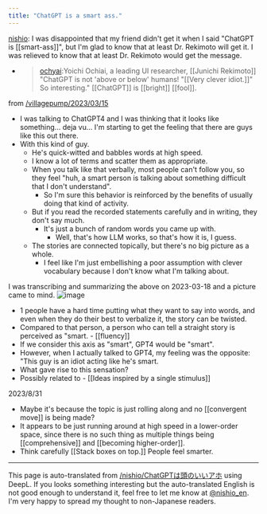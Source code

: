 ```yaml
---
title: "ChatGPT is a smart ass."
---
```


[nishio](https://twitter.com/nishio/status/1636412574672781315): I was disappointed that my friend didn't get it when I said "ChatGPT is [[smart-ass]]", but I'm glad to know that at least Dr. Rekimoto will get it. I was relieved to know that at least Dr. Rekimoto would get the message.
- > [ochyai](https://twitter.com/ochyai/status/1636324913102598144):Yoichi Ochiai, a leading UI researcher, [[Junichi Rekimoto]] "ChatGPT is not 'above or below' humans! "[[Very clever idiot.]]" So interesting."
[[ChatGPT]] is [[bright]] [[fool]].

from [/villagepump/2023/03/15](https://scrapbox.io/villagepump/2023/03/15)
- I was talking to ChatGPT4 and I was thinking that it looks like something... deja vu... I'm starting to get the feeling that there are guys like this out there.
- With this kind of guy.
    - He's quick-witted and babbles words at high speed.
    - I know a lot of terms and scatter them as appropriate.
    - When you talk like that verbally, most people can't follow you, so they feel "huh, a smart person is talking about something difficult that I don't understand".
        - So I'm sure this behavior is reinforced by the benefits of usually doing that kind of activity.
    - But if you read the recorded statements carefully and in writing, they don't say much.
        - It's just a bunch of random words you came up with.
            - Well, that's how LLM works, so that's how it is, I guess.
    - The stories are connected topically, but there's no big picture as a whole.
        - I feel like I'm just embellishing a poor assumption with clever vocabulary because I don't know what I'm talking about.

I was transcribing and summarizing the above on 2023-03-18 and a picture came to mind.
![image](https://gyazo.com/c17249af46992afda3ba8df76a5e5b4d/thumb/1000)
- 1 people have a hard time putting what they want to say into words, and even when they do their best to verbalize it, the story can be twisted.
- Compared to that person, a person who can tell a straight story is perceived as "smart.
        - [[fluency]]
- If we consider this axis as "smart", GPT4 would be "smart".
- However, when I actually talked to GPT4, my feeling was the opposite: "This guy is an idiot acting like he's smart.
- What gave rise to this sensation?
- Possibly related to
        - [[Ideas inspired by a single stimulus]]

2023/8/31
- Maybe it's because the topic is just rolling along and no [[convergent move]] is being made?
- It appears to be just running around at high speed in a lower-order space, since there is no such thing as multiple things being [[comprehensive]] and [[becoming higher-order]].
- Think carefully [[Stack boxes on top.]] People feel smarter.

---
This page is auto-translated from [/nishio/ChatGPTは頭のいいアホ](https://scrapbox.io/nishio/ChatGPTは頭のいいアホ) using DeepL. If you looks something interesting but the auto-translated English is not good enough to understand it, feel free to let me know at [@nishio_en](https://twitter.com/nishio_en). I'm very happy to spread my thought to non-Japanese readers.